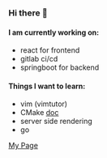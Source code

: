 ### Hi there 👋

#### I am currently working on:

- react for frontend
- gitlab ci/cd
- springboot for backend

#### Things I want to learn:
- vim (vimtutor)
- CMake [doc](https://cliutils.gitlab.io/modern-cmake/)
- server side rendering
- go

[My Page](https://chengjackjelly.github.io)
